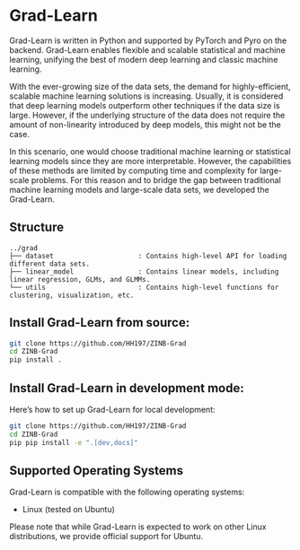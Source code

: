 # Grad-Learn

Grad-Learn is written in Python and supported by PyTorch and Pyro on the backend.
Grad-Learn enables flexible and scalable statistical and machine learning, unifying the best of modern deep learning and 
classic machine learning.

With the ever-growing size of the data sets, the demand for highly-efficient, scalable machine learning solutions is 
increasing. Usually, it is considered that deep learning models outperform other techniques if the data size is large. 
However, if the underlying structure of the data does not require the amount of non-linearity introduced by deep models,
this might not be the case. 

In this scenario, one would choose traditional machine learning or statistical learning models since they are more 
interpretable. However, the capabilities of these methods are limited by computing time and complexity for large-scale 
problems. For this reason and to bridge the gap between traditional machine learning models and large-scale data sets, 
we developed the Grad-Learn.

## Structure
```
../grad
├── dataset                     : Contains high-level API for loading different data sets.
├── linear_model                : Contains linear models, including linear regression, GLMs, and GLMMs.
└── utils                       : Contains high-level functions for clustering, visualization, etc.
```

## Install Grad-Learn from source:

```sh
git clone https://github.com/HH197/ZINB-Grad
cd ZINB-Grad
pip install .
```

## Install Grad-Learn in development mode:

Here’s how to set up Grad-Learn for local development:

```sh
git clone https://github.com/HH197/ZINB-Grad
cd ZINB-Grad
pip pip install -e ".[dev,docs]"
```

## Supported Operating Systems

Grad-Learn is compatible with the following operating systems:

- Linux (tested on Ubuntu)

Please note that while Grad-Learn is expected to work on other Linux distributions, we provide official support for 
Ubuntu.